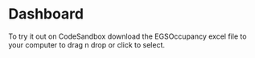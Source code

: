 # Dashboard 
To try it out on CodeSandbox download the EGSOccupancy excel file to your computer to drag n drop or click to select.  

